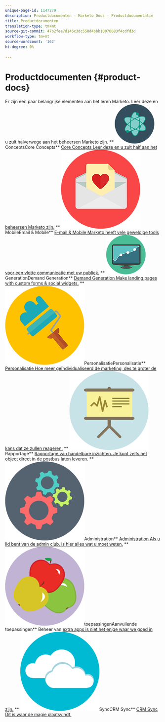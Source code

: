 ```yaml
---
unique-page-id: 1147279
description: Productdocumenten - Marketo Docs - Productdocumentatie
title: Productdocumenten
translation-type: tm+mt
source-git-commit: 47b2fee7d146c3dc558d4bbb10070683f4cdfd3d
workflow-type: tm+mt
source-wordcount: '162'
ht-degree: 0%

---
```



# Productdocumenten {#product-docs}

Er zijn een paar belangrijke elementen aan het leren Marketo. Leer deze en u zult halverwege aan het beheersen Marketo zijn.
** ![Core](assets/education-science-12.png)ConceptsCore Concepts** [Core Concepts Leer deze en u zult half aan het beheersen Marketo zijn.](product-docs/core-marketo-concepts.md)     ** ![E-mail en](assets/valentine-day-10.png)MobileEmail &amp; Mobile** [E-mail &amp; Mobile Marketo heeft vele geweldige tools voor een vlotte communicatie met uw publiek.](https://docs.marketo.com/pages/viewpage.action?pageId=557076)     ** ![Demand](assets/seo-04.png)GenerationDemand Generation** [Demand Generation Make landing pages with custom forms &amp; social widgets.](product-docs/demand-generation.md)     ** ![](assets/graphic-design-tools-19.png)PersonalisatiePersonalisatie** [Personalisatie Hoe meer geïndividualiseerd de marketing, des te groter de kans dat ze zullen reageren.](product-docs/personalization.md)     ** ![](assets/office-21.png)Rapportage** [Rapportage van handelbare inzichten. Je kunt zelfs het object direct in de postbus laten leveren.](product-docs/reporting.md)     ** ![](assets/technology-08.png)Administration** [Administration Als u lid bent van de admin club, is hier alles wat u moet weten.](https://docs.marketo.com/display/DOCS/Administration)     ** ![Aanvullende](assets/food-10.png)toepassingenAanvullende toepassingen** Beheer van [extra apps is niet het enige waar we goed in zijn.](product-docs/additional-apps.md)     ** ![CRM](assets/seo-33.png)SyncCRM Sync** [CRM Sync Dit is waar de magie plaatsvindt.](product-docs/crm-sync.md)